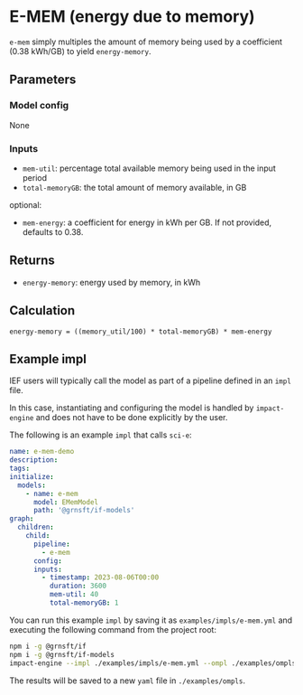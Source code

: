 # E-MEM (energy due to memory)

`e-mem` simply multiples the amount of memory being used by a coefficient
(0.38 kWh/GB) to yield `energy-memory`.

## Parameters

### Model config

None

### Inputs

- `mem-util`: percentage total available memory being used in the input period
- `total-memoryGB`: the total amount of memory available, in GB

optional:

- `mem-energy`: a coefficient for energy in kWh per GB. If not provided,
  defaults to 0.38.

## Returns

- `energy-memory`: energy used by memory, in kWh

## Calculation

```psuedocode
energy-memory = ((memory_util/100) * total-memoryGB) * mem-energy
```

## Example impl

IEF users will typically call the model as part of a pipeline defined in
an `impl` file.

In this case, instantiating and configuring the model is
handled by `impact-engine` and does not have to be done explicitly by
the user.

The following is an example `impl` that calls `sci-e`:

```yaml
name: e-mem-demo
description:
tags:
initialize:
  models:
    - name: e-mem
      model: EMemModel
      path: '@grnsft/if-models'
graph:
  children:
    child:
      pipeline:
        - e-mem
      config:
      inputs:
        - timestamp: 2023-08-06T00:00
          duration: 3600
          mem-util: 40
          total-memoryGB: 1
```

You can run this example `impl` by saving it as `examples/impls/e-mem.yml` and executing the following command from the project root:

```sh
npm i -g @grnsft/if
npm i -g @grnsft/if-models
impact-engine --impl ./examples/impls/e-mem.yml --ompl ./examples/ompls/e-mem.yml
```

The results will be saved to a new `yaml` file in `./examples/ompls`.